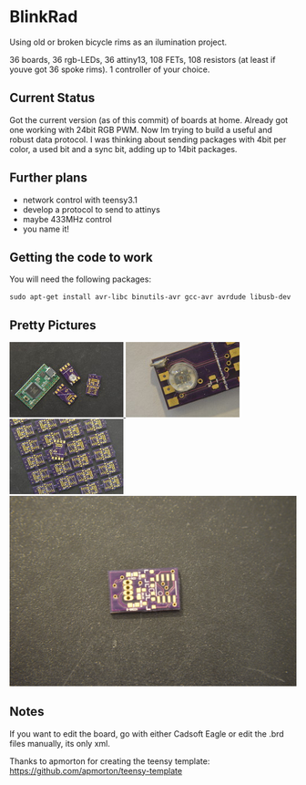 # BlinkRad

Using old or broken bicycle rims as an ilumination project.

36 boards, 36 rgb-LEDs, 36 attiny13, 108 FETs, 108 resistors 
(at least if youve got 36 spoke rims).
1 controller of your choice.

## Current Status

Got the current version (as of this commit) of boards at home.
Already got one working with 24bit RGB PWM. Now Im trying
to build a useful and robust data protocol. I was thinking
about sending packages with 4bit per color, a used bit and a 
sync bit, adding up to 14bit packages.


## Further plans
- network control with teensy3.1
- develop a protocol to send to attinys
- maybe 433MHz control
- you name it!

## Getting the code to work
You will need the following packages:
```
sudo apt-get install avr-libc binutils-avr gcc-avr avrdude libusb-dev
```

## Pretty Pictures
<a href="media/pictures/all_small.JPG">
    <img src="media/pictures/TN_all_small.JPG" alt="A bunch of small boards">
</a>
<a href="media/pictures/led_small.JPG">
    <img src="media/pictures/TN_led_small.JPG" alt="Magnified LED">
</a>
<a href="media/pictures/grid2_small.JPG">
    <img src="media/pictures/TN_grid2_small.JPG" alt="Boards from fab">
</a>
<a href="media/pictures/ledboard_single_small.JPG">
    <img src="media/pictures/ledboard_single_small.JPG" alt="One bare ledboard">
</a>



## Notes
If you want to edit the board, go with either Cadsoft Eagle or
edit the .brd files manually, its only xml.

Thanks to apmorton for creating the teensy template:
https://github.com/apmorton/teensy-template
